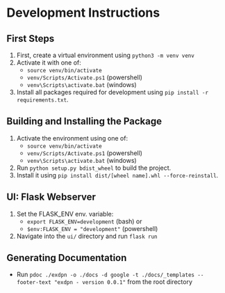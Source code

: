 # Development Instructions #

## First Steps ##
1. First, create a virtual environment using `python3 -m venv venv`
2. Activate it with one of:
   - `source venv/bin/activate` 
   - `venv/Scripts/Activate.ps1` (powershell)
   - `venv\Scripts\activate.bat` (windows)
3. Install all packages required for development using `pip install -r requirements.txt`.

## Building and Installing the Package ##
1. Activate the environment using one of:
   - `source venv/bin/activate`
   - `venv/Scripts/Activate.ps1` (powershell)
   - `venv\Scripts\activate.bat` (windows)
2. Run `python setup.py bdist_wheel` to build the project.
3. Install it using `pip install dist/[wheel name].whl --force-reinstall`.

## UI: Flask Webserver ##
1. Set the FLASK_ENV env. variable:
   -  `export FLASK_ENV=development` (bash) or
   -  `$env:FLASK_ENV = "development"` (powershell)
2. Navigate into the `ui/` directory and run `flask run`

## Generating Documentation ##
- Run `pdoc ./exdpn -o ./docs -d google -t ./docs/_templates --footer-text "exdpn - version 0.0.1"` from the root directory
